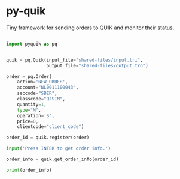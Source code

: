 # py-quik

Tiny framework for sending orders to QUIK and monitor their status.

```python

import pyquik as pq


quik = pq.Quik(input_file="shared-files/input.tri",
               output_file="shared-files/output.tro")

order = pq.Order(
    action='NEW_ORDER',
    account="NL0011100043",
    seccode="SBER",
    classcode="QJSIM",
    quantity=1,
    type="M",
    operation='S',
    price=0,
    clientcode="client_code")

order_id = quik.register(order)

input('Press INTER to get order info.')

order_info = quik.get_order_info(order_id)

print(order_info)


```